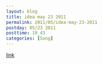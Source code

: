 ```yaml
---
layout: blog
title: idea may 23 2011
permalink: 2011/05/idea-may-23-2011
postday: 05/23 2011
posttime: 19_43
categories: [Song]
---
```


<a href="http://kristeraxel.com/media/vault/idea-20110523.mp3">link</a>
